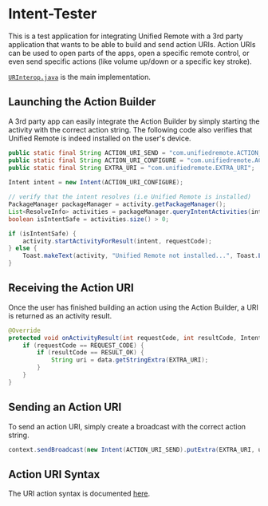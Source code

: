 # Intent-Tester
This is a test application for integrating Unified Remote with a 3rd party application that wants to be able to build and send action URIs. Action URIs can be used to open parts of the apps, open a specific remote control, or even send specific actions (like volume up/down or a specific key stroke). 

[``URInterop.java``](https://github.com/unifiedremote/Intent-Tester/blob/master/app/src/main/java/com/unified/intenttester/URInterop.java) is the main implementation.

## Launching the Action Builder
A 3rd party app can easily integrate the Action Builder by simply starting the activity with the correct action string. The following code also verifies that Unified Remote is indeed installed on the user's device.

````java
public static final String ACTION_URI_SEND = "com.unifiedremote.ACTION_URI_SEND";
public static final String ACTION_URI_CONFIGURE = "com.unifiedremote.ACTION_URI_CONFIGURE";
public static final String EXTRA_URI = "com.unifiedremote.EXTRA_URI";
    
Intent intent = new Intent(ACTION_URI_CONFIGURE);

// verify that the intent resolves (i.e Unified Remote is installed)
PackageManager packageManager = activity.getPackageManager();
List<ResolveInfo> activities = packageManager.queryIntentActivities(intent, 0);
boolean isIntentSafe = activities.size() > 0;

if (isIntentSafe) {
    activity.startActivityForResult(intent, requestCode);
} else {
    Toast.makeText(activity, "Unified Remote not installed...", Toast.LENGTH_LONG).show();
}
````

## Receiving the Action URI
Once the user has finished building an action using the Action Builder, a URI is returned as an activity result.

````java
@Override
protected void onActivityResult(int requestCode, int resultCode, Intent data) {
    if (requestCode == REQUEST_CODE) {
        if (resultCode == RESULT_OK) {
            String uri = data.getStringExtra(EXTRA_URI);
        }
    }
}
````

## Sending an Action URI
To send an action URI, simply create a broadcast with the correct action string.

````java
context.sendBroadcast(new Intent(ACTION_URI_SEND).putExtra(EXTRA_URI, uri));
````

## Action URI Syntax
The URI action syntax is documented [here](https://github.com/unifiedremote/Docs/blob/master/concepts/uri.md).
